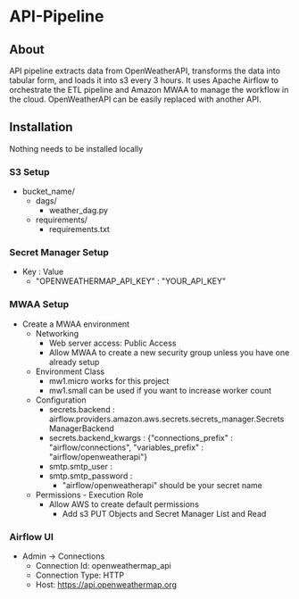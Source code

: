 # API-Pipeline
## About
API pipeline extracts data from OpenWeatherAPI, transforms the data into tabular form, and loads it into s3 every 3 hours. It uses Apache Airflow to orchestrate the ETL pipeline and Amazon MWAA to manage the workflow in the cloud.
OpenWeatherAPI can be easily replaced with another API. 
## Installation
Nothing needs to be installed locally
### S3 Setup
- bucket_name/
  - dags/
    - weather_dag.py
  - requirements/
    - requirements.txt
### Secret Manager Setup
* Key : Value
  * "OPENWEATHERMAP_API_KEY" : "YOUR_API_KEY"
### MWAA Setup
- Create a MWAA environment
  - Networking
    - Web server access: Public Access
    - Allow MWAA to create a new security group unless you have one already setup
  - Environment Class
    - mw1.micro works for this project
    - mw1.small can be used if you want to increase worker count
  - Configuration
    - secrets.backend : airflow.providers.amazon.aws.secrets.secrets_manager.SecretsManagerBackend
    - secrets.backend_kwargs : {"connections_prefix" : "airflow/connections", "variables_prefix" : "airflow/openweatherapi"}
    - smtp.smtp_user :
    - smtp.smtp_password :
      - "airflow/openweatherapi" should be your secret name
  - Permissions - Execution Role
    - Allow AWS to create default permissions
      - Add s3 PUT Objects and Secret Manager List and Read
  
### Airflow UI
  - Admin -> Connections
    - Connection Id: openweathermap_api
    - Connection Type: HTTP
    - Host: https://api.openweathermap.org

